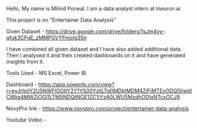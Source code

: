 Hello,
My name is Milind Porwal. I am a data analyst intern at Ineuron.ai

This project is on "Entertainer Data Analysis"

Given Dataset - https://drive.google.com/drive/folders/1sJm4vy-qfuk3CFgE_zMMPGVYFmoIg35n

I have combined all given dataset and I have also added additional data.
Then i analysed it and then created dashboards on it and have generated insights from it.

Tools Used - MS Excel, Power BI

Dashboard - https://app.powerbi.com/view?r=eyJrIjoiY2U5NWFlOGItY2Y1YS00YzliLTg0MDktMDM4ZjFiMTExODQ5IiwidCI6Ijg4MWZjOGI1LTM5NDQtNGE1ZC1iYzA0LWU5MzdhODIxNTcxOCJ9

NovyPro link - https://www.novypro.com/project/entertainer-data-analysis

Youtube Video - 
